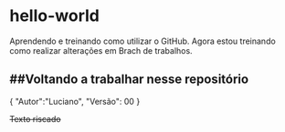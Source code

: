 # hello-world
Aprendendo e treinando como utilizar o GitHub.
Agora estou treinando como realizar alterações em Brach de trabalhos.

##Voltando a trabalhar **nesse** repositório
---
{
"Autor":"Luciano",
"Versão": 00
}

~~Texto riscado~~


